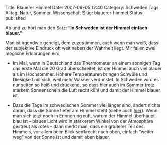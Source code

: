 Title: Blauerer Himmel
Date: 2007-06-05 12:40
Category: Schweden
Tags: Alltag, Natur, Sommer, Wissenschaft
Slug: blauerer-himmel
Status: published

Ab und zu hört man den Satz: **“In Schweden ist der Himmel einfach
blauer.”**

Man ist irgendwie geneigt, dem zuzustimmen, auch wenn man weiß, dass der
subjektive Eindruck oft weit neben der Wahrheit liegt. Mir fallen zwei
mögliche Erklärungen ein:

-   Im Mai, wenn in Deutschland das Thermometer an einem sonnigen Tag
    das erste Mal die 20 Grad überschreitet, ist der Himmel auch viel
    blauer als im Hochsommer. Höhere Temperaturen bringen Schwüle und
    Diesigkeit mit sich, weil mehr Wasser verdunstet. In Schweden wird
    es nur selten so heiß und drückend, so dass hier auch im Sommer
    trotz starkem Sonnenschein die Luft recht kühl und damit der Himmel
    blauer ist.

-   Dass die Tage im schwedischen Sommer viel länger sind, ändert nichts
    daran, dass die Sonne tiefer am Himmel steht (siehe auch
    [hier](http://www.fiket.de/2006/11/04/schatten-und-licht/)). Wenn
    man sich jetzt noch in Erinnerung ruft, warum der Himmel überhaupt
    blau ist – blaues Licht wird in stärkerem Winkel von der Atmosphäre
    gestreut als rotes – dann merkt man, dass ein größerer Teil des
    Himmels, vor allem beim Blick senkrecht nach oben, einfach “weiter
    weg” von der Sonne ist und damit eben blauer.

